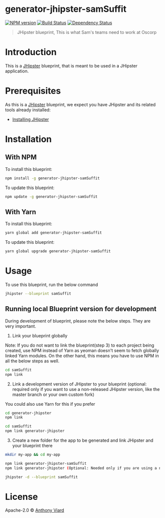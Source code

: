 # generator-jhipster-samSuffit
[![NPM version][npm-image]][npm-url] [![Build Status][travis-image]][travis-url] [![Dependency Status][daviddm-image]][daviddm-url]
> JHipster blueprint, This is what Sam&#39;s teams need to work at Oscorp

# Introduction

This is a [JHipster](https://www.jhipster.tech/) blueprint, that is meant to be used in a JHipster application.

# Prerequisites

As this is a [JHipster](https://www.jhipster.tech/) blueprint, we expect you have JHipster and its related tools already installed:

- [Installing JHipster](https://www.jhipster.tech/installation/)

# Installation

## With NPM

To install this blueprint:

```bash
npm install -g generator-jhipster-samSuffit
```

To update this blueprint:

```bash
npm update -g generator-jhipster-samSuffit
```

## With Yarn

To install this blueprint:

```bash
yarn global add generator-jhipster-samSuffit
```

To update this blueprint:

```bash
yarn global upgrade generator-jhipster-samSuffit
```

# Usage

To use this blueprint, run the below command

```bash
jhipster --blueprint samSuffit
```


## Running local Blueprint version for development

During development of blueprint, please note the below steps. They are very important.

1. Link your blueprint globally 

Note: If you do not want to link the blueprint(step 3) to each project being created, use NPM instead of Yarn as yeoman doesn't seem to fetch globally linked Yarn modules. On the other hand, this means you have to use NPM in all the below steps as well.

```bash
cd samSuffit
npm link
```

2. Link a development version of JHipster to your blueprint (optional: required only if you want to use a non-released JHipster version, like the master branch or your own custom fork)

You could also use Yarn for this if you prefer

```bash
cd generator-jhipster
npm link

cd samSuffit
npm link generator-jhipster
```

3. Create a new folder for the app to be generated and link JHipster and your blueprint there

```bash
mkdir my-app && cd my-app

npm link generator-jhipster-samSuffit
npm link generator-jhipster (Optional: Needed only if you are using a non-released JHipster version)

jhipster -d --blueprint samSuffit

```

# License

Apache-2.0 © [Anthony Viard](https://twitter.com/avdev4j)


[npm-image]: https://img.shields.io/npm/v/generator-jhipster-samSuffit.svg
[npm-url]: https://npmjs.org/package/generator-jhipster-samSuffit
[travis-image]: https://travis-ci.org/avdev4j/generator-jhipster-samSuffit.svg?branch=master
[travis-url]: https://travis-ci.org/avdev4j/generator-jhipster-samSuffit
[daviddm-image]: https://david-dm.org/avdev4j/generator-jhipster-samSuffit.svg?theme=shields.io
[daviddm-url]: https://david-dm.org/avdev4j/generator-jhipster-samSuffit
